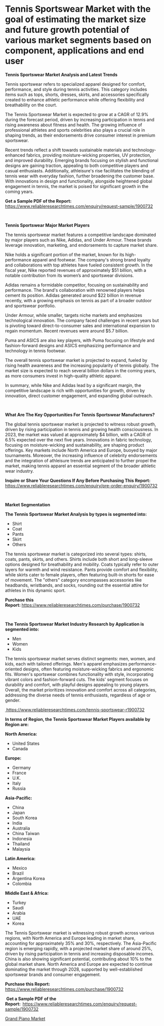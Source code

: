 <p><h1>Tennis Sportswear Market with the goal of estimating the market size and future growth potential of various market segments based on component, applications and end user</h1></p><p><strong>Tennis Sportswear Market Analysis and Latest Trends</strong></p>
<p><p>Tennis sportswear refers to specialized apparel designed for comfort, performance, and style during tennis activities. This category includes items such as tops, shorts, dresses, skirts, and accessories specifically created to enhance athletic performance while offering flexibility and breathability on the court.</p><p>The Tennis Sportswear Market is expected to grow at a CAGR of 12.9% during the forecast period, driven by increasing participation in tennis and rising awareness about fitness and health. The growing influence of professional athletes and sports celebrities also plays a crucial role in shaping trends, as their endorsements drive consumer interest in premium sportswear.</p><p>Recent trends reflect a shift towards sustainable materials and technology-enhanced fabrics, providing moisture-wicking properties, UV protection, and improved durability. Emerging brands focusing on stylish and functional designs are gaining traction, appealing to both competitive players and casual enthusiasts. Additionally, athleisure's rise facilitates the blending of tennis wear with everyday fashion, further broadening the customer base. With innovations in design and functionality, alongside heightened global engagement in tennis, the market is poised for significant growth in the coming years.</p></p>
<p><strong>Get a Sample PDF of the Report:&nbsp;</strong> <a href="https://www.reliableresearchtimes.com/enquiry/request-sample/1900732?utm_campaign=2139&utm_medium=2&utm_source=Github&utm_content=ia&utm_term=09022025&utm_id=tennis-sportswear">https://www.reliableresearchtimes.com/enquiry/request-sample/1900732</a></p>
<p>&nbsp;</p>
<p><strong>Tennis Sportswear Major Market Players</strong></p>
<p><p>The tennis sportswear market features a competitive landscape dominated by major players such as Nike, Adidas, and Under Armour. These brands leverage innovation, marketing, and endorsements to capture market share. </p><p>Nike holds a significant portion of the market, known for its high-performance apparel and footwear. The company's strong brand loyalty and collaborations with top athletes have fueled consistent growth. In the fiscal year, Nike reported revenues of approximately $51 billion, with a notable contribution from its women’s and sportswear divisions.</p><p>Adidas remains a formidable competitor, focusing on sustainability and performance. The brand's collaboration with renowned players helps cement its position. Adidas generated around $22 billion in revenue recently, with a growing emphasis on tennis as part of a broader outdoor and sportswear portfolio.</p><p>Under Armour, while smaller, targets niche markets and emphasizes technological innovation. The company faced challenges in recent years but is pivoting toward direct-to-consumer sales and international expansion to regain momentum. Recent revenues were around $5.7 billion.</p><p>Puma and ASICS are also key players, with Puma focusing on lifestyle and fashion-forward designs and ASICS emphasizing performance and technology in tennis footwear.</p><p>The overall tennis sportswear market is projected to expand, fueled by rising health awareness and the increasing popularity of tennis globally. The market size is expected to reach several billion dollars in the coming years, as more consumers invest in high-quality athletic apparel.</p><p>In summary, while Nike and Adidas lead by a significant margin, the competitive landscape is rich with opportunities for growth, driven by innovation, direct customer engagement, and expanding global outreach.</p></p>
<p>&nbsp;</p>
<p><strong>What Are The Key Opportunities For Tennis Sportswear Manufacturers?</strong></p>
<p><p>The global tennis sportswear market is projected to witness robust growth, driven by rising participation in tennis and growing health consciousness. In 2023, the market was valued at approximately $4 billion, with a CAGR of 6.5% expected over the next five years. Innovations in fabric technology, focusing on moisture-wicking and sustainability, are shaping product offerings. Key markets include North America and Europe, buoyed by major tournaments. Moreover, the increasing influence of celebrity endorsements and the integration of athleisure trends are anticipated to further propel the market, making tennis apparel an essential segment of the broader athletic wear industry.</p></p>
<p><strong>Inquire or Share Your Questions If Any Before Purchasing This Report:</strong> <a href="https://www.reliableresearchtimes.com/enquiry/pre-order-enquiry/1900732?utm_campaign=2139&utm_medium=2&utm_source=Github&utm_content=ia&utm_term=09022025&utm_id=tennis-sportswear">https://www.reliableresearchtimes.com/enquiry/pre-order-enquiry/1900732</a></p>
<p>&nbsp;</p>
<p><strong>Market Segmentation</strong></p>
<p><strong>The Tennis Sportswear Market Analysis by types is segmented into:</strong></p>
<p><ul><li>Shirt</li><li>Coat</li><li>Pants</li><li>Skirt</li><li>Others</li></ul></p>
<p><p>The tennis sportswear market is categorized into several types: shirts, coats, pants, skirts, and others. Shirts include both short and long-sleeve options designed for breathability and mobility. Coats typically refer to outer layers for warmth and wind resistance. Pants provide comfort and flexibility, while skirts cater to female players, often featuring built-in shorts for ease of movement. The "others" category encompasses accessories like headbands, wristbands, and socks, rounding out the essential attire for athletes in this dynamic sport.</p></p>
<p><strong>Purchase this Report:&nbsp;</strong><a href="https://www.reliableresearchtimes.com/purchase/1900732?utm_campaign=2139&utm_medium=2&utm_source=Github&utm_content=ia&utm_term=09022025&utm_id=tennis-sportswear">https://www.reliableresearchtimes.com/purchase/1900732</a></p>
<p>&nbsp;</p>
<p><strong>The Tennis Sportswear Market Industry Research by Application is segmented into:</strong></p>
<p><ul><li>Men</li><li>Women</li><li>Kids</li></ul></p>
<p><p>The tennis sportswear market serves distinct segments: men, women, and kids, each with tailored offerings. Men's apparel emphasizes performance-oriented designs, often featuring moisture-wicking fabrics and ergonomic fits. Women's sportswear combines functionality with style, incorporating vibrant colors and fashion-forward cuts. The kids' segment focuses on durability and comfort, with playful designs appealing to young players. Overall, the market prioritizes innovation and comfort across all categories, addressing the diverse needs of tennis enthusiasts, regardless of age or gender.</p></p>
<p><a href="https://www.reliableresearchtimes.com/tennis-sportswear-r1900732?utm_campaign=2139&utm_medium=2&utm_source=Github&utm_content=ia&utm_term=09022025&utm_id=tennis-sportswear">&nbsp;https://www.reliableresearchtimes.com/tennis-sportswear-r1900732</a></p>
<p><strong>In terms of Region, the Tennis Sportswear Market Players available by Region are:</strong></p>
<p>
    <p> <strong> North America: </strong>
        <ul>
            <li>United States</li>
            <li>Canada</li>
        </ul>
        </p> 
    <p> <strong> Europe: </strong>
        <ul>
            <li>Germany</li>
            <li>France</li>
            <li>U.K.</li>
            <li>Italy</li>
            <li>Russia</li>
        </ul>
        </p> 
    <p> <strong> Asia-Pacific: </strong>
        <ul>
            <li>China</li>
            <li>Japan</li>
            <li>South Korea</li>
            <li>India</li>
            <li>Australia</li>
            <li>China Taiwan</li>
            <li>Indonesia</li>
            <li>Thailand</li>
            <li>Malaysia</li>
        </ul>
        </p> 
    <p> <strong> Latin America: </strong>
        <ul>
            <li>Mexico</li>
            <li>Brazil</li>
            <li>Argentina Korea</li>
            <li>Colombia</li>
        </ul>
        </p> 
    <p> <strong> Middle East & Africa: </strong>
        <ul>
            <li>Turkey</li>
            <li>Saudi</li>
            <li>Arabia</li>
            <li>UAE</li>
            <li>Korea</li>
        </ul>
    </p>
    </p>
<p><p>The Tennis Sportswear market is witnessing robust growth across various regions, with North America and Europe leading in market share, accounting for approximately 35% and 30%, respectively. The Asia-Pacific region is emerging rapidly, with a projected market share of around 25%, driven by rising participation in tennis and increasing disposable incomes. China is also showing significant potential, contributing about 10% to the global market share. North America and Europe are expected to continue dominating the market through 2028, supported by well-established sportswear brands and consumer engagement.</p></p>
<p><strong>Purchase this Report: </strong><a href="https://www.reliableresearchtimes.com/purchase/1900732?utm_campaign=2139&utm_medium=2&utm_source=Github&utm_content=ia&utm_term=09022025&utm_id=tennis-sportswear">https://www.reliableresearchtimes.com/purchase/1900732</a></p>
<p>&nbsp;<strong>Get a Sample PDF of the Report:&nbsp;&nbsp;</strong><a href="https://www.reliableresearchtimes.com/enquiry/request-sample/1900732?utm_campaign=2139&utm_medium=2&utm_source=Github&utm_content=ia&utm_term=09022025&utm_id=tennis-sportswear">https://www.reliableresearchtimes.com/enquiry/request-sample/1900732</a></p>
<p><strong></strong></p>
<p><p><a href="https://github.com/petbigbeepjn/Market-Research-Report-List-1/blob/main/grand-piano-market.md?utm_campaign=2139&utm_medium=2&utm_source=Github&utm_content=ia&utm_term=09022025&utm_id=tennis-sportswear">Grand Piano Market</a></p></p>